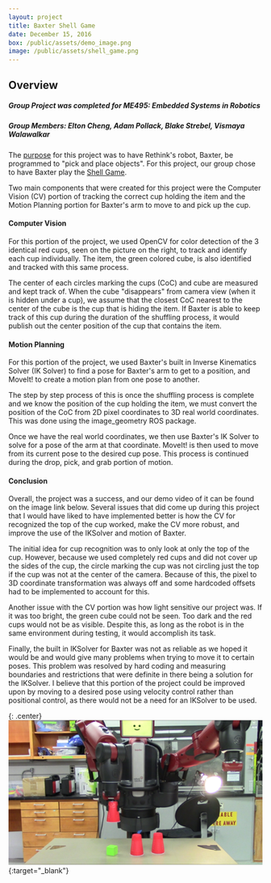 ```yaml
---
layout: project
title: Baxter Shell Game
date: December 15, 2016
box: /public/assets/demo_image.png
image: /public/assets/shell_game.png
---
```


## Overview

##### Group Project was completed for ME495: Embedded Systems in Robotics

##### Group Members: Elton Cheng, Adam Pollack, Blake Strebel, Vismaya Walawalkar

The [purpose] for this project was to have Rethink's robot, Baxter, be programmed to "pick and place objects". For this project, our group chose to have Baxter play the [Shell Game].

Two main components that were created for this project were the Computer Vision (CV) portion of tracking the correct cup holding the item and the Motion Planning portion for Baxter's arm to move to and pick up the cup.

#### Computer Vision
For this portion of the project, we used OpenCV for color detection of the 3 identical red cups, seen on the picture on the right, to track and identify each cup individually. The item, the green colored cube, is also identified and tracked with this same process.

The center of each circles marking the cups (CoC) and cube are measured and kept track of. When the cube "disappears" from camera view (when it is hidden under a cup), we assume that the closest CoC nearest to the center of the cube is the cup that is hiding the item. If Baxter is able to keep track of this cup during the duration of the shuffling process, it would publish out the center position of the cup that contains the item.

#### Motion Planning
For this portion of the project, we used Baxter's built in Inverse Kinematics Solver (IK Solver) to find a pose for Baxter's arm to get to a position, and MoveIt! to create a motion plan from one pose to another.

The step by step process of this is once the shuffling process is complete and we know the position of the cup holding the item, we must convert the position of the CoC from 2D pixel coordinates to 3D real world coordinates. This was done using the image_geometry ROS package.

Once we have the real world coordinates, we then use Baxter's IK Solver to solve for a pose of the arm at that coordinate. MoveIt! is then used to move from its current pose to the desired cup pose. This process is continued during the drop, pick, and grab portion of motion.

#### Conclusion
Overall, the project was a success, and our demo video of it can be found on the image link below. Several issues that did come up during this project that I would have liked to have implemented better is how the CV for recognized the top of the cup worked, make the CV more robust, and improve the use of the IKSolver and motion of Baxter.

The initial idea for cup recognition was to only look at only the top of the cup. However, because we used completely red cups and did not cover up the sides of the cup, the circle marking the cup was not circling just the top if the cup was not at the center of the camera. Because of this, the pixel to 3D coordinate transformation was always off and some hardcoded offsets had to be implemented to account for this.

Another issue with the CV portion was how light sensitive our project was. If it was too bright, the green cube could not be seen. Too dark and the red cups would not be as visible. Despite this, as long as the robot is in the same environment during testing, it would accomplish its task.

Finally, the built in IKSolver for Baxter was not as reliable as we hoped it would be and would give many problems when trying to move it to certain poses. This problem was resolved by hard coding and measuring boundaries and restrictions that were definite in there being a solution for the IKSolver. I believe that this portion of the project could be improved upon by moving to a desired pose using velocity control rather than positional control, as there would not be a need for an IKSolver to be used.

{: .center}
[![Baxter Shell Game](/public/assets/demo_image_small.png)](https://www.youtube.com/watch?v=6UPHq3FVivk "Baxter Shell Game"){:target="_blank"}

[Shell Game]:<https://en.wikipedia.org/wiki/Shell_game>
[purpose]:<http://nu-msr.github.io/embedded-course-site/homework/2016_final_project.html>
[link]:<https://github.com/echeng22/shell_game>
